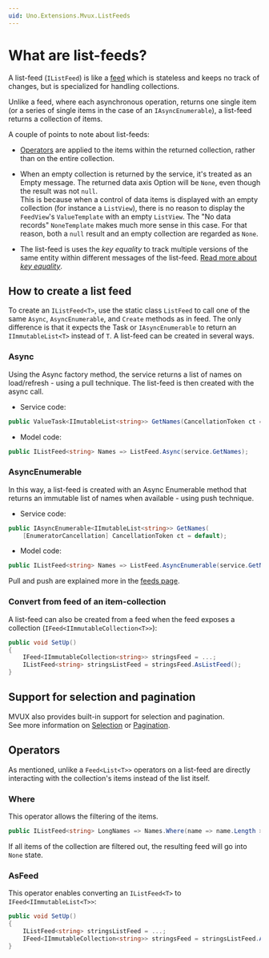 ```yaml
---
uid: Uno.Extensions.Mvux.ListFeeds
---
```


# What are list-feeds?

A list-feed (`IListFeed`) is like a [feed](xref:Uno.Extensions.Mvux.Feeds) which is stateless and keeps no track of changes, but is specialized for handling collections.

Unlike a feed, where each asynchronous operation, returns one single item (or a series of single items in the case of an `IAsyncEnumerable`), a list-feed returns a collection of items.  

A couple of points to note about list-feeds:

- [Operators](#operators) are applied to the items within the returned collection, rather than on the entire collection.

- When an empty collection is returned by the service, it's treated as an Empty message. The returned data axis Option will be `None`, even though the result was not `null`.  
This is because when a control of data items is displayed with an empty collection (for instance a `ListView`), there is no reason to display the `FeedView`'s `ValueTemplate` with an empty `ListView`. The "No data records" `NoneTemplate` makes much more sense in this case. For that reason, both a `null` result and an empty collection are regarded as `None`.

- The list-feed is uses the _key equality_ to track multiple versions of the same entity within different messages of the list-feed.
[Read more about _key equality_](xref:Uno.Extensions.KeyEquality.Concept).

## How to create a list feed

To create an `IListFeed<T>`, use the static class `ListFeed` to call one of the same `Async`, `AsyncEnumerable`, and `Create` methods as in feed. The only difference is that it expects the Task or `IAsyncEnumerable` to return an `IImmutableList<T>` instead of `T`.
A list-feed can be created in several ways.

### Async

Using the Async factory method, the service returns a list of names on load/refresh - using a pull technique. The list-feed is then created with the async call.

- Service code:

```csharp
public ValueTask<IImutableList<string>> GetNames(CancellationToken ct = default);
```

- Model code:

```csharp
public IListFeed<string> Names => ListFeed.Async(service.GetNames);
```

### AsyncEnumerable

In this way, a list-feed is created with an Async Enumerable method that returns an immutable list of names when available - using push technique.

- Service code:  

```csharp
public IAsyncEnumerable<IImutableList<string>> GetNames(
    [EnumeratorCancellation] CancellationToken ct = default);
```

- Model code:

```csharp
public IListFeed<string> Names => ListFeed.AsyncEnumerable(service.GetNames);
```

Pull and push are explained more in the [feeds page](xref:Uno.Extensions.Mvux.Feeds#creation-of-feeds).

### Convert from feed of an item-collection

A list-feed can also be created from a feed when the feed exposes a collection (`IFeed<IImmutableCollection<T>>`):

```csharp
public void SetUp()
{
    IFeed<IImmutableCollection<string>> stringsFeed = ...;
    IListFeed<string> stringsListFeed = stringsFeed.AsListFeed();
}
```

## Support for selection and pagination

MVUX also provides built-in support for selection and pagination.  
See more information on [Selection](xref:Uno.Extensions.Mvux.Advanced.Selection) or [Pagination](xref:Uno.Extensions.Mvux.Advanced.Pagination).

## Operators

As mentioned, unlike a `Feed<List<T>>` operators on a list-feed are directly interacting with the collection's items instead of the list itself.

### Where

This operator allows the filtering of the items.  

```csharp
public IListFeed<string> LongNames => Names.Where(name => name.Length >= 10);
```

If all items of the collection are filtered out, the resulting feed will go into `None` state.

### AsFeed

This operator enables converting an `IListFeed<T>` to `IFeed<IImmutableList<T>>`:

```csharp
public void SetUp()
{
    IListFeed<string> stringsListFeed = ...;
    IFeed<IImmutableCollection<string>> stringsFeed = stringsListFeed.AsFeed();
}
```
